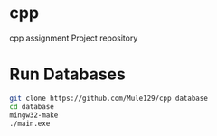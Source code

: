# cpp
cpp assignment Project repository

# Run Databases
```bash
git clone https://github.com/Mule129/cpp database
cd database
mingw32-make
./main.exe
```